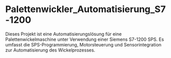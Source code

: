 # Palettenwickler_Automatisierung_S7-1200

Dieses Projekt ist eine Automatisierungslösung für eine Palettenwickelmaschine unter Verwendung einer Siemens S7-1200 SPS. Es umfasst die SPS-Programmierung, Motorsteuerung und Sensorintegration zur Automatisierung des Wickelprozesses.

